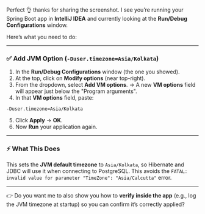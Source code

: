 Perfect 👌 thanks for sharing the screenshot.
I see you’re running your Spring Boot app in **IntelliJ IDEA** and currently looking at the **Run/Debug Configurations** window.

Here’s what you need to do:

---

### ✅ Add JVM Option (`-Duser.timezone=Asia/Kolkata`)

1. In the **Run/Debug Configurations** window (the one you showed).
2. At the top, click on **Modify options** (near top-right).
3. From the dropdown, select **Add VM options**.
   → A new **VM options** field will appear just below the "Program arguments".
4. In that **VM options** field, paste:

```
-Duser.timezone=Asia/Kolkata
```

5. Click **Apply** → **OK**.
6. Now **Run** your application again.

---

### ⚡ What This Does

This sets the **JVM default timezone** to `Asia/Kolkata`, so Hibernate and JDBC will use it when connecting to PostgreSQL.
This avoids the `FATAL: invalid value for parameter "TimeZone": "Asia/Calcutta"` error.

---

👉 Do you want me to also show you how to **verify inside the app** (e.g., log the JVM timezone at startup) so you can confirm it’s correctly applied?
